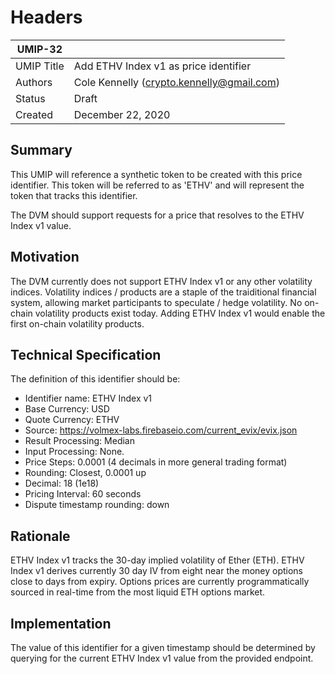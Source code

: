 # Headers
| UMIP-32     |                                                                                                                                              |
|------------|-----------------------------------------------------------------------------------------------------------------------------------------------|
| UMIP Title | Add ETHV Index v1 as price identifier                                                                                                        |     
| Authors    | Cole Kennelly (crypto.kennelly@gmail.com)                                                                                                     | 
| Status     | Draft                                                                                                                                         |
| Created    | December 22, 2020                                                                                                                              

## Summary 
This UMIP will reference a synthetic token to be created with this price identifier. This token will be referred to as 'ETHV' and will represent the token that tracks this identifier.

The DVM should support requests for a price that resolves to the ETHV Index v1 value. 

## Motivation
The DVM currently does not support ETHV Index v1 or any other volatility indices. Volatility indices / products are a staple of the traiditional financial system, allowing market participants to speculate / hedge volatility. No on-chain volatility products exist today. Adding ETHV Index v1 would enable the first on-chain volatility products.  

## Technical Specification

The definition of this identifier should be:
- Identifier name: ETHV Index v1
- Base Currency: USD
- Quote Currency: ETHV
- Source: https://volmex-labs.firebaseio.com/current_evix/evix.json
- Result Processing: Median
- Input Processing: None.
- Price Steps: 0.0001 (4 decimals in more general trading format)
- Rounding: Closest, 0.0001 up
- Decimal: 18 (1e18)
- Pricing Interval: 60 seconds
- Dispute timestamp rounding: down

## Rationale

ETHV Index v1 tracks the 30-day implied volatility of Ether (ETH). ETHV Index v1 derives currently 30 day IV from eight near the money options close to days from expiry. Options prices are currently programmatically sourced in real-time from the most liquid ETH options market. 

## Implementation

The value of this identifier for a given timestamp should be determined by querying for the current ETHV Index v1 value from the provided endpoint. 
